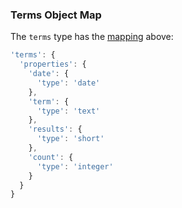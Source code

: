 ### Terms Object Map

The `terms` type has the
[mapping](https://www.elastic.co/guide/en/elasticsearch/reference/current/mapping.html) above:

```javascript
'terms': {
  'properties': {
    'date': {
      'type': 'date'
    },
    'term': {
      'type': 'text'
    },
    'results': {
      'type': 'short'
    },
    'count': {
      'type': 'integer'
    }
  }
}
```
